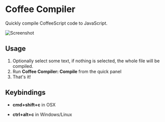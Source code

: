# Coffee Compiler

Quickly compile CoffeeScript code to JavaScript.

![Screenshot](https://raw.githubusercontent.com/forabi/coffee-compiler/master/screenshot.gif)

## Usage
1. Optionally select some text, if nothing is selected, the whole file will be compiled.
2. Run **Coffee Compiler: Compile** from the quick panel
3. That's it!

## Keybindings

- **cmd+shift+c** in OSX

- **ctrl+alt+c** in Windows/Linux
